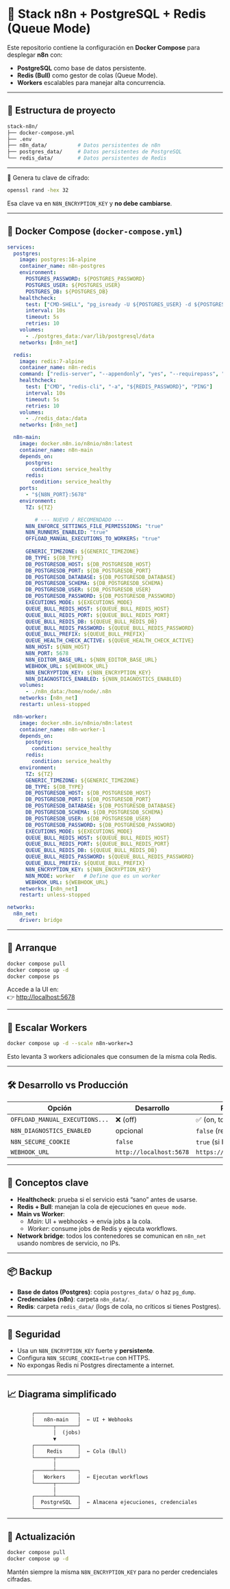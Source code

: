 # 🚀 Stack n8n + PostgreSQL + Redis (Queue Mode)

Este repositorio contiene la configuración en **Docker Compose** para desplegar **n8n** con:
- **PostgreSQL** como base de datos persistente.  
- **Redis (Bull)** como gestor de colas (Queue Mode).  
- **Workers** escalables para manejar alta concurrencia.  

---

## 📂 Estructura de proyecto

```bash
stack-n8n/
├── docker-compose.yml
├── .env
├── n8n_data/          # Datos persistentes de n8n
├── postgres_data/     # Datos persistentes de PostgreSQL
└── redis_data/        # Datos persistentes de Redis
```

---

📌 Genera tu clave de cifrado:
```bash
openssl rand -hex 32
```
Esa clave va en `N8N_ENCRYPTION_KEY` y **no debe cambiarse**.

---

## 🐳 Docker Compose (`docker-compose.yml`)

```yaml
services:
  postgres:
    image: postgres:16-alpine
    container_name: n8n-postgres
    environment:
      POSTGRES_PASSWORD: ${POSTGRES_PASSWORD}
      POSTGRES_USER: ${POSTGRES_USER}
      POSTGRES_DB: ${POSTGRES_DB}
    healthcheck:
      test: ["CMD-SHELL", "pg_isready -U ${POSTGRES_USER} -d ${POSTGRES_DB} -h 127.0.0.1"]
      interval: 10s
      timeout: 5s
      retries: 10
    volumes:
      - ./postgres_data:/var/lib/postgresql/data
    networks: [n8n_net]

  redis:
    image: redis:7-alpine
    container_name: n8n-redis
    command: ["redis-server", "--appendonly", "yes", "--requirepass", "${REDIS_PASSWORD}"]
    healthcheck:
      test: ["CMD", "redis-cli", "-a", "${REDIS_PASSWORD}", "PING"]
      interval: 10s
      timeout: 5s
      retries: 10
    volumes:
      - ./redis_data:/data
    networks: [n8n_net]

  n8n-main:
    image: docker.n8n.io/n8nio/n8n:latest
    container_name: n8n-main
    depends_on:
      postgres:
        condition: service_healthy
      redis:
        condition: service_healthy
    ports:
      - "${N8N_PORT}:5678"
    environment:
      TZ: ${TZ}

         # --- NUEVO / RECOMENDADO ---
      N8N_ENFORCE_SETTINGS_FILE_PERMISSIONS: "true"
      N8N_RUNNERS_ENABLED: "true"
      OFFLOAD_MANUAL_EXECUTIONS_TO_WORKERS: "true"
      
      GENERIC_TIMEZONE: ${GENERIC_TIMEZONE}
      DB_TYPE: ${DB_TYPE}
      DB_POSTGRESDB_HOST: ${DB_POSTGRESDB_HOST}
      DB_POSTGRESDB_PORT: ${DB_POSTGRESDB_PORT}
      DB_POSTGRESDB_DATABASE: ${DB_POSTGRESDB_DATABASE}
      DB_POSTGRESDB_SCHEMA: ${DB_POSTGRESDB_SCHEMA}
      DB_POSTGRESDB_USER: ${DB_POSTGRESDB_USER}
      DB_POSTGRESDB_PASSWORD: ${DB_POSTGRESDB_PASSWORD}
      EXECUTIONS_MODE: ${EXECUTIONS_MODE}
      QUEUE_BULL_REDIS_HOST: ${QUEUE_BULL_REDIS_HOST}
      QUEUE_BULL_REDIS_PORT: ${QUEUE_BULL_REDIS_PORT}
      QUEUE_BULL_REDIS_DB: ${QUEUE_BULL_REDIS_DB}
      QUEUE_BULL_REDIS_PASSWORD: ${QUEUE_BULL_REDIS_PASSWORD}
      QUEUE_BULL_PREFIX: ${QUEUE_BULL_PREFIX}
      QUEUE_HEALTH_CHECK_ACTIVE: ${QUEUE_HEALTH_CHECK_ACTIVE}
      N8N_HOST: ${N8N_HOST}
      N8N_PORT: 5678
      N8N_EDITOR_BASE_URL: ${N8N_EDITOR_BASE_URL}
      WEBHOOK_URL: ${WEBHOOK_URL}
      N8N_ENCRYPTION_KEY: ${N8N_ENCRYPTION_KEY}
      N8N_DIAGNOSTICS_ENABLED: ${N8N_DIAGNOSTICS_ENABLED}
    volumes:
      - ./n8n_data:/home/node/.n8n
    networks: [n8n_net]
    restart: unless-stopped

  n8n-worker:
    image: docker.n8n.io/n8nio/n8n:latest
    container_name: n8n-worker-1
    depends_on:
      postgres:
        condition: service_healthy
      redis:
        condition: service_healthy
    environment:
      TZ: ${TZ}
      GENERIC_TIMEZONE: ${GENERIC_TIMEZONE}
      DB_TYPE: ${DB_TYPE}
      DB_POSTGRESDB_HOST: ${DB_POSTGRESDB_HOST}
      DB_POSTGRESDB_PORT: ${DB_POSTGRESDB_PORT}
      DB_POSTGRESDB_DATABASE: ${DB_POSTGRESDB_DATABASE}
      DB_POSTGRESDB_SCHEMA: ${DB_POSTGRESDB_SCHEMA}
      DB_POSTGRESDB_USER: ${DB_POSTGRESDB_USER}
      DB_POSTGRESDB_PASSWORD: ${DB_POSTGRESDB_PASSWORD}
      EXECUTIONS_MODE: ${EXECUTIONS_MODE}
      QUEUE_BULL_REDIS_HOST: ${QUEUE_BULL_REDIS_HOST}
      QUEUE_BULL_REDIS_PORT: ${QUEUE_BULL_REDIS_PORT}
      QUEUE_BULL_REDIS_DB: ${QUEUE_BULL_REDIS_DB}
      QUEUE_BULL_REDIS_PASSWORD: ${QUEUE_BULL_REDIS_PASSWORD}
      QUEUE_BULL_PREFIX: ${QUEUE_BULL_PREFIX}
      N8N_ENCRYPTION_KEY: ${N8N_ENCRYPTION_KEY}
      N8N_MODE: worker   # Define que es un worker
      WEBHOOK_URL: ${WEBHOOK_URL}
    networks: [n8n_net]
    restart: unless-stopped

networks:
  n8n_net:
    driver: bridge
```

---

## 🚦 Arranque

```bash
docker compose pull
docker compose up -d
docker compose ps
```

Accede a la UI en:  
👉 [http://localhost:5678](http://localhost:5678)

---

## 🔄 Escalar Workers

```bash
docker compose up -d --scale n8n-worker=3
```

Esto levanta 3 workers adicionales que consumen de la misma cola Redis.

---

## 🛠️ Desarrollo vs Producción

| Opción                         | Desarrollo       | Producción           |
|--------------------------------|------------------|----------------------|
| `OFFLOAD_MANUAL_EXECUTIONS...` | ❌ (off)         | ✅ (on, todo en cola) |
| `N8N_DIAGNOSTICS_ENABLED`      | opcional         | `false` (recomendado) |
| `N8N_SECURE_COOKIE`            | `false`          | `true` (si HTTPS)     |
| `WEBHOOK_URL`                  | `http://localhost:5678` | `https://n8n.midominio.com` |

---

## 🧾 Conceptos clave

- **Healthcheck**: prueba si el servicio está “sano” antes de usarse.  
- **Redis + Bull**: manejan la cola de ejecuciones en `queue mode`.  
- **Main vs Worker**:
  - *Main*: UI + webhooks → envía jobs a la cola.  
  - *Worker*: consume jobs de Redis y ejecuta workflows.  
- **Network bridge**: todos los contenedores se comunican en `n8n_net` usando nombres de servicio, no IPs.

---

## 📦 Backup

- **Base de datos (Postgres)**: copia `postgres_data/` o haz `pg_dump`.  
- **Credenciales (n8n)**: carpeta `n8n_data/`.  
- **Redis**: carpeta `redis_data/` (logs de cola, no críticos si tienes Postgres).

---

## 🔐 Seguridad

- Usa un `N8N_ENCRYPTION_KEY` fuerte y **persistente**.  
- Configura `N8N_SECURE_COOKIE=true` con HTTPS.  
- No expongas Redis ni Postgres directamente a internet.  

---

## 📈 Diagrama simplificado

```txt
        ┌──────────────┐
        │   n8n-main   │  ← UI + Webhooks
        └──────┬───────┘
               │  (jobs)
               ▼
        ┌──────────────┐
        │    Redis     │  ← Cola (Bull)
        └──────┬───────┘
               │
        ┌──────┴───────┐
        │   Workers    │  ← Ejecutan workflows
        └──────┬───────┘
               │
        ┌──────┴───────┐
        │  PostgreSQL  │  ← Almacena ejecuciones, credenciales
        └──────────────┘
```

---

## 🔄 Actualización

```bash
docker compose pull
docker compose up -d
```

Mantén siempre la misma `N8N_ENCRYPTION_KEY` para no perder credenciales cifradas.
